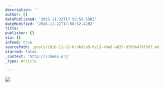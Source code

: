 ```yaml
---
description: ''
author: []
datePublished: '2016-11-22T17:58:53.650Z'
dateModified: '2016-11-22T17:58:52.429Z'
title: ''
publisher: {}
via: {}
inFeed: true
sourcePath: _posts/2016-11-22-8c4b3da5-6e13-46e0-a833-d7806470f587.md
starred: false
_context: 'http://schema.org'
_type: Article

---
```

![](https://the-grid-user-content.s3-us-west-2.amazonaws.com/0ac78be7-88bc-4b68-a8fa-87e362240e9b.jpg)